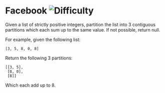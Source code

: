 # Facebook ![Difficulty](https://img.shields.io/badge/-HARD-red)
	
Given a list of strictly positive integers, partition the list into 3 contiguous partitions which each sum up to the same value. If not possible, return null.
	
For example, given the following list:
	
```
[3, 5, 8, 0, 8]
```
	
Return the following 3 partitions:
	
```
[[3, 5],
 [8, 0],
 [8]]
```
	
Which each add up to 8.
	

